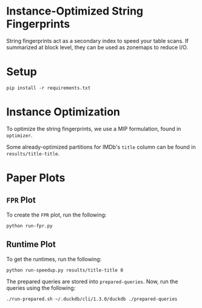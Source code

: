 # Instance-Optimized String Fingerprints

String fingerprints act as a secondary index to speed your table scans. If summarized at block level, they can be used as zonemaps to reduce I/O.

# Setup

```
pip install -r requirements.txt
```

# Instance Optimization

To optimize the string fingerprints, we use a MIP formulation, found in `optimizer`.

Some already-optimized partitions for IMDb's `title` column can be found in `results/title-title`.

# Paper Plots

## `FPR` Plot

To create the `FPR` plot, run the following:

```
python run-fpr.py
```

## Runtime Plot

To get the runtimes, run the following:

```
python run-speedup.py results/title-title 0
```

The prepared queries are stored into `prepared-queries`. Now, run the queries using the following:

```
./run-prepared.sh ~/.duckdb/cli/1.3.0/duckdb ./prepared-queries
```
